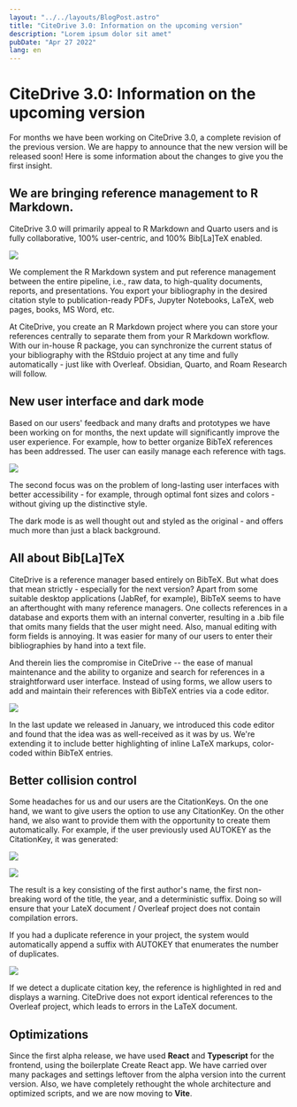 ```yaml
---
layout: "../../layouts/BlogPost.astro"
title: "CiteDrive 3.0: Information on the upcoming version"
description: "Lorem ipsum dolor sit amet"
pubDate: "Apr 27 2022"
lang: en
---
```


# CiteDrive 3.0: Information on the upcoming version

<p class="subtitle-blog-doc">For months we have been working on CiteDrive 3.0, a complete revision of the previous version. We are happy to announce that the new version will be released soon! Here is some information about the changes to give you the first insight.</p>

## We are bringing reference management to R Markdown. 

CiteDrive 3.0 will primarily appeal to R Markdown and Quarto users and is fully collaborative, 100% user-centric, and 100% Bib[La]TeX enabled.

![](https://images.prismic.io/citedrive/ef81f044-efe9-40a7-91db-07f96f9c2942_Screenshot+2022-04-24+at+12.28.54.png?auto=compress,format)

We complement the R Markdown system and put reference management between the entire pipeline, i.e., raw data, to high-quality documents, reports, and presentations. You export your bibliography in the desired citation style to publication-ready PDFs, Jupyter Notebooks, LaTeX, web pages, books, MS Word, etc. 

At CiteDrive, you create an R Markdown project where you can store your references centrally to separate them from your R Markdown workflow. With our in-house R package, you can synchronize the current status of your bibliography with the RStduio project at any time and fully automatically - just like with Overleaf. Obsidian, Quarto, and Roam Research will follow.

## New user interface and dark mode

Based on our users' feedback and many drafts and prototypes we have been working on for months, the next update will significantly improve the user experience. For example, how to better organize BibTeX references has been addressed. The user can easily manage each reference with tags.

![](https://images.prismic.io/citedrive/9469660c-362f-4692-808c-8b65107741a2_Screenshot+2022-04-24+at+14.35.44.png?auto=compress,format)

The second focus was on the problem of long-lasting user interfaces with better accessibility - for example, through optimal font sizes and colors - without giving up the distinctive style. 

The dark mode is as well thought out and styled as the original - and offers much more than just a black background.

## All about Bib[La]TeX

CiteDrive is a reference manager based entirely on BibTeX. But what does that mean strictly - especially for the next version? Apart from some suitable desktop applications (JabRef, for example), BibTeX seems to have an afterthought with many reference managers. One collects references in a database and exports them with an internal converter, resulting in a .bib file that omits many fields that the user might need. Also, manual editing with form fields is annoying. It was easier for many of our users to enter their bibliographies by hand into a text file.

And therein lies the compromise in CiteDrive -- the ease of manual maintenance and the ability to organize and search for references in a straightforward user interface. Instead of using forms, we allow users to add and maintain their references with BibTeX entries via a code editor.

![](https://images.prismic.io/citedrive/48c262ea-a81a-45ad-b674-70736bc882a3_Screenshot+2022-04-24+at+14.36.50.png?auto=compress,format)

In the last update we released in January, we introduced this code editor and found that the idea was as well-received as it was by us. We're extending it to include better highlighting of inline LaTeX markups, color-coded within BibTeX entries.

## Better collision control

Some headaches for us and our users are the CitationKeys. On the one hand, we want to give users the option to use any CitationKey. On the other hand, we also want to provide them with the opportunity to create them automatically. For example, if the user previously used AUTOKEY as the CitationKey, it was generated:

![](https://images.prismic.io/citedrive/bc642c27-cd73-4e35-8c46-d185c93ba2e7_Screenshot+2022-04-24+at+14.14.12.png?auto=compress,format)

![](https://images.prismic.io/citedrive/c7ea787b-de3b-43c5-92ef-2778c010e41c_Screenshot+2022-04-24+at+14.15.53.png?auto=compress,format)

The result is a key consisting of the first author's name, the first non-breaking word of the title, the year, and a deterministic suffix. Doing so will ensure that your LateX document / Overleaf project does not contain compilation errors. 

If you had a duplicate reference in your project, the system would automatically append a suffix with AUTOKEY that enumerates the number of duplicates.

![](https://images.prismic.io/citedrive/aedb8ba8-e8b5-45a9-86ee-45ab1c5f5a59_Screenshot+2022-04-24+at+14.34.15.png?auto=compress,format)

If we detect a duplicate citation key, the reference is highlighted in red and displays a warning. CiteDrive does not export identical references to the Overleaf project, which leads to errors in the LaTeX document.

## Optimizations

Since the first alpha release, we have used **React** and **Typescript** for the frontend, using the boilerplate Create React app. We have carried over many packages and settings leftover from the alpha version into the current version. Also, we have completely rethought the whole architecture and optimized scripts, and we are now moving to **Vite**.
